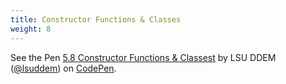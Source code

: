 ```yaml
---
title: Constructor Functions & Classes
weight: 8
---
```



<p data-height="600" data-theme-id="33744" data-slug-hash="rNgMbOO" data-default-tab="js" data-user="lsuddem" data-embed-version="2" data-pen-title="5.8 Constructor Functions & Classes" data-editable="true" class="codepen">See the Pen <a href="https://codepen.io/lsuddem/pen/rNgMbOO">5.8 Constructor Functions & Classest</a> by LSU DDEM (<a href="https://codepen.io/lsuddem">@lsuddem</a>) on <a href="https://codepen.io">CodePen</a>.</p>
<script async src="https://static.codepen.io/assets/embed/ei.js"></script>